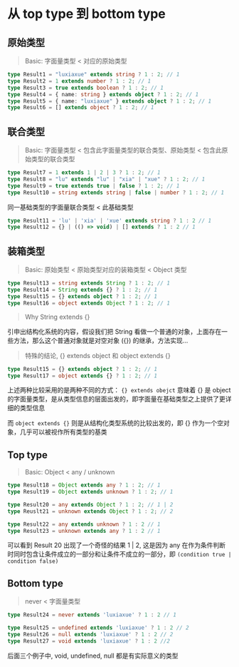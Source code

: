 # 从 top type 到 bottom type

## 原始类型

> Basic: 字面量类型 < 对应的原始类型

```typescript
type Result1 = "luxiaxue" extends string ? 1 : 2; // 1
type Result2 = 1 extends number ? 1 : 2; // 1
type Result3 = true extends boolean ? 1 : 2; // 1
type Result4 = { name: string } extends object ? 1 : 2; // 1
type Result5 = { name: "luxiaxue" } extends object ? 1 : 2; // 1
type Result6 = [] extends object ? 1 : 2; // 1
```

## 联合类型

> Basic: 字面量类型 < 包含此字面量类型的联合类型、原始类型 < 包含此原始类型的联合类型

```typescript
type Result7 = 1 extends 1 | 2 | 3 ? 1 : 2; // 1
type Result8 = "lu" extends "lu" | "xia" | "xue" ? 1 : 2; // 1
type Result9 = true extends true | false ? 1 : 2; // 1
type Result10 = string extends string | false | number ? 1 : 2; // 1
```

同一基础类型的字面量联合类型 < 此基础类型

```typescript
type Result11 = 'lu' | 'xia' | 'xue' extends string ? 1 : 2 // 1
type Result12 = {} | (() => void) | [] extends ? 1 : 2 // 1
```

## 装箱类型

> Basic: 原始类型 < 原始类型对应的装箱类型 < Object 类型

```typescript
type Result13 = string extends String ? 1 : 2; // 1
type Result14 = String extends {} ? 1 : 2; // 1
type Result15 = {} extends object ? 1 : 2; // 1
type Result16 = object extends Object ? 1 : 2; // 1
```

> Why String extends {}

引申出结构化系统的内容，假设我们把 String 看做一个普通的对象，上面存在一些方法，那么这个普通对象就是对空对象 ({}) 的继承，方法实现...

> 特殊的结论, {} extends object 和 object extends {}

```typescript
type Result15 = {} extends object ? 1 : 2; // 1
type Result17 = object extends {} ? 1 : 2; // 1
```

上述两种比较采用的是两种不同的方式：
`{} extends obejct` 意味着 {} 是 object 的字面量类型，是从类型信息的层面出发的，即字面量在基础类型之上提供了更详细的类型信息

而 `object extends {}` 则是从结构化类型系统的比较出发的，即 {} 作为一个空对象，几乎可以被视作所有类型的基类

## Top type

> Basic: Object < any / unknown

```typescript
type Result18 = Object extends any ? 1 : 2; // 1
type Result19 = Object extends unknown ? 1 : 2; // 1

type Result20 = any extends Object ? 1 : 2; // 1 | 2
type Reuslt21 = unknown extends Object ? 1 : 2; // 2

type Result22 = any extends unknown ? 1 : 2 // 1
type Result23 = unknown extends any ? 1 : 2 // 1
```

可以看到 Result 20 出现了一个奇怪的结果 1 | 2, 这是因为 any 在作为条件判断时同时包含让条件成立的一部分和让条件不成立的一部分，即 `(condition true | condition false)`

## Bottom type

> never < 字面量类型

```typescript
type Result24 = never extends 'luxiaxue' ? 1 : 2 // 1

type Result25 = undefined extends 'luxiaxue' ? 1 : 2 // 2
type Result26 = null extends 'luxiaxue' ? 1 : 2 // 2
type Result27 = void extends 'luxiaxue' ? 1 : 2 //2
```

后面三个例子中, void, undefined, null 都是有实际意义的类型